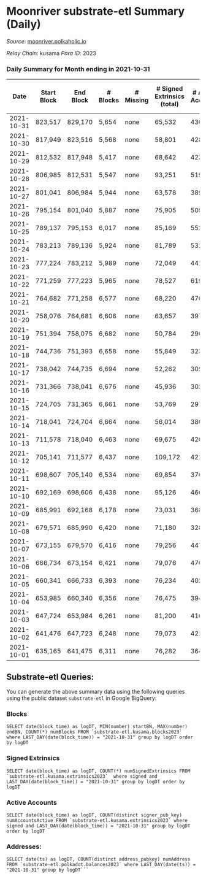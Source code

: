 # Moonriver substrate-etl Summary (Daily)

_Source_: [moonriver.polkaholic.io](https://moonriver.polkaholic.io)

*Relay Chain*: kusama
*Para ID*: 2023



### Daily Summary for Month ending in 2021-10-31


| Date | Start Block | End Block | # Blocks | # Missing | # Signed Extrinsics (total) | # Active Accounts | # Addresses with Balances | # Events | # Transfers | # XCM Transfers In | # XCM Transfers Out |
| ---- | ----------- | --------- | -------- | --------- | --------------------------- | ----------------- | ------------------------- | -------- | ----------- | ------------------ | ------------------- |
| 2021-10-31 | 823,517 | 829,170 | 5,654 | none  | 65,532 | 430 | 144,369 | 453,979 | 15,293 ($24,573,346.49) |   |   |
| 2021-10-30 | 817,949 | 823,516 | 5,568 | none  | 58,801 | 428 |  | 456,119 | 15,910 ($16,718,421.19) |   |   |
| 2021-10-29 | 812,532 | 817,948 | 5,417 | none  | 68,642 | 423 |  | 541,004 | 21,051 ($24,318,899.97) |   |   |
| 2021-10-28 | 806,985 | 812,531 | 5,547 | none  | 93,251 | 519 |  | 671,358 | 30,187 ($41,758,084.28) |   |   |
| 2021-10-27 | 801,041 | 806,984 | 5,944 | none  | 63,578 | 389 |  | 451,953 | 18,667 ($35,228,641.68) |   |   |
| 2021-10-26 | 795,154 | 801,040 | 5,887 | none  | 75,905 | 509 |  | 568,247 | 22,280 ($41,703,657.66) |   |   |
| 2021-10-25 | 789,137 | 795,153 | 6,017 | none  | 85,169 | 552 |  | 629,528 | 25,225 ($32,786,098.60) |   |   |
| 2021-10-24 | 783,213 | 789,136 | 5,924 | none  | 81,789 | 531 |  | 608,941 | 20,500 ($28,642,720.86) |   |   |
| 2021-10-23 | 777,224 | 783,212 | 5,989 | none  | 72,049 | 441 |  | 526,632 | 17,545 ($49,250,808.43) |   |   |
| 2021-10-22 | 771,259 | 777,223 | 5,965 | none  | 78,527 | 619 |  | 554,596 | 19,287 ($49,570,411.89) |   |   |
| 2021-10-21 | 764,682 | 771,258 | 6,577 | none  | 68,220 | 476 |  | 482,464 | 15,054 ($26,557,931.90) |   |   |
| 2021-10-20 | 758,076 | 764,681 | 6,606 | none  | 63,657 | 397 |  | 456,729 | 13,167 ($17,189,656.26) |   |   |
| 2021-10-19 | 751,394 | 758,075 | 6,682 | none  | 50,784 | 290 |  | 369,345 | 10,145 ($10,740,065.95) |   |   |
| 2021-10-18 | 744,736 | 751,393 | 6,658 | none  | 55,849 | 323 |  | 396,017 | 10,884 ($11,985,405.76) |   |   |
| 2021-10-17 | 738,042 | 744,735 | 6,694 | none  | 52,262 | 305 |  | 364,928 | 11,533 ($12,358,357.53) |   |   |
| 2021-10-16 | 731,366 | 738,041 | 6,676 | none  | 45,936 | 302 |  | 287,324 | 9,167 ($9,030,425.08) |   |   |
| 2021-10-15 | 724,705 | 731,365 | 6,661 | none  | 53,769 | 297 |  | 390,063 | 10,925 ($6,940,573.30) |   |   |
| 2021-10-14 | 718,041 | 724,704 | 6,664 | none  | 56,014 | 380 |  | 397,596 | 12,334 ($11,345,557.08) |   |   |
| 2021-10-13 | 711,578 | 718,040 | 6,463 | none  | 69,675 | 420 |  | 482,457 | 16,283 ($21,829,687.69) |   |   |
| 2021-10-12 | 705,141 | 711,577 | 6,437 | none  | 109,172 | 421 |  | 636,885 | 17,386 ($23,786,667.95) |   |   |
| 2021-10-11 | 698,607 | 705,140 | 6,534 | none  | 69,854 | 376 |  | 492,112 | 14,919 ($19,422,852.95) |   |   |
| 2021-10-10 | 692,169 | 698,606 | 6,438 | none  | 95,126 | 466 |  | 631,955 | 19,104 ($27,359,227.57) |   |   |
| 2021-10-09 | 685,991 | 692,168 | 6,178 | none  | 73,031 | 368 |  | 546,025 | 16,623 ($23,175,904.87) |   |   |
| 2021-10-08 | 679,571 | 685,990 | 6,420 | none  | 71,180 | 328 |  | 501,488 | 14,986 ($21,878,905.25) |   |   |
| 2021-10-07 | 673,155 | 679,570 | 6,416 | none  | 79,256 | 447 |  | 516,540 | 17,962 ($28,140,074.03) |   |   |
| 2021-10-06 | 666,734 | 673,154 | 6,421 | none  | 79,076 | 470 |  | 478,105 | 20,149 ($25,845,942.66) |   |   |
| 2021-10-05 | 660,341 | 666,733 | 6,393 | none  | 76,234 | 402 |  | 548,127 | 17,315 ($21,987,955.87) |   |   |
| 2021-10-04 | 653,985 | 660,340 | 6,356 | none  | 76,475 | 394 |  | 549,315 | 16,572 ($38,437,222.91) |   |   |
| 2021-10-03 | 647,724 | 653,984 | 6,261 | none  | 81,200 | 416 |  | 566,931 | 19,806 ($27,903,189.19) |   |   |
| 2021-10-02 | 641,476 | 647,723 | 6,248 | none  | 79,073 | 421 |  | 569,844 | 18,262 ($23,817,590.00) |   |   |
| 2021-10-01 | 635,165 | 641,475 | 6,311 | none  | 76,282 | 364 |  | 516,746 | 19,939 ($16,696,639.52) |   |   |

## Substrate-etl Queries:
You can generate the above summary data using the following queries using the public dataset `substrate-etl` in Google BigQuery:


### Blocks
```
SELECT date(block_time) as logDT, MIN(number) startBN, MAX(number) endBN, COUNT(*) numBlocks FROM `substrate-etl.kusama.blocks2023`  where LAST_DAY(date(block_time)) = "2021-10-31" group by logDT order by logDT
```


### Signed Extrinsics
```
SELECT date(block_time) as logDT, COUNT(*) numSignedExtrinsics FROM `substrate-etl.kusama.extrinsics2023`  where signed and LAST_DAY(date(block_time)) = "2021-10-31" group by logDT order by logDT
```


### Active Accounts
```
SELECT date(block_time) as logDT, COUNT(distinct signer_pub_key) numAccountsActive FROM `substrate-etl.kusama.extrinsics2023` where signed and LAST_DAY(date(block_time)) = "2021-10-31" group by logDT order by logDT
```


### Addresses:
```
SELECT date(ts) as logDT, COUNT(distinct address_pubkey) numAddress FROM `substrate-etl.polkadot.balances2023` where LAST_DAY(date(ts)) = "2021-10-31" group by logDT```

